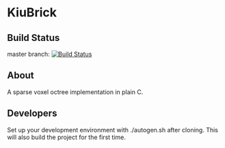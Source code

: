 KiuBrick
========

Build Status
------------

master branch: [![Build Status](https://travis-ci.org/textquell/KiuBrick.png?branch=master)](https://travis-ci.org/textquell/KiuBrick)

About
-----

A sparse voxel octree implementation in plain C.

Developers
----------
Set up your development environment with ./autogen.sh after cloning. This will also build the project for the first time.
